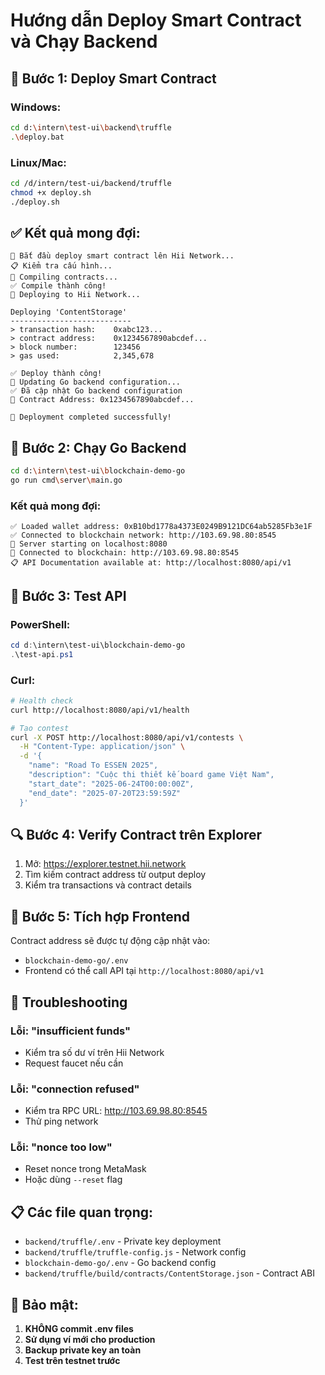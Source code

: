 # Hướng dẫn Deploy Smart Contract và Chạy Backend



## 🔧 Bước 1: Deploy Smart Contract

### Windows:
```bash
cd d:\intern\test-ui\backend\truffle
.\deploy.bat
```

### Linux/Mac:
```bash
cd /d/intern/test-ui/backend/truffle
chmod +x deploy.sh
./deploy.sh
```

## ✅ Kết quả mong đợi:
```
🚀 Bắt đầu deploy smart contract lên Hii Network...
📋 Kiểm tra cấu hình...
🔨 Compiling contracts...
✅ Compile thành công!
🚀 Deploying to Hii Network...

Deploying 'ContentStorage'
---------------------------
> transaction hash:    0xabc123...
> contract address:    0x1234567890abcdef...
> block number:        123456
> gas used:            2,345,678

✅ Deploy thành công!
🔄 Updating Go backend configuration...
✅ Đã cập nhật Go backend configuration
📄 Contract Address: 0x1234567890abcdef...

🎉 Deployment completed successfully!
```

## 🔧 Bước 2: Chạy Go Backend

```bash
cd d:\intern\test-ui\blockchain-demo-go
go run cmd\server\main.go
```

### Kết quả mong đợi:
```
✅ Loaded wallet address: 0xB10bd1778a4373E0249B9121DC64ab5285Fb3e1F
✅ Connected to blockchain network: http://103.69.98.80:8545
🚀 Server starting on localhost:8080
📡 Connected to blockchain: http://103.69.98.80:8545
📋 API Documentation available at: http://localhost:8080/api/v1
```

## 🧪 Bước 3: Test API

### PowerShell:
```powershell
cd d:\intern\test-ui\blockchain-demo-go
.\test-api.ps1
```

### Curl:
```bash
# Health check
curl http://localhost:8080/api/v1/health

# Tạo contest
curl -X POST http://localhost:8080/api/v1/contests \
  -H "Content-Type: application/json" \
  -d '{
    "name": "Road To ESSEN 2025",
    "description": "Cuộc thi thiết kế board game Việt Nam",
    "start_date": "2025-06-24T00:00:00Z",
    "end_date": "2025-07-20T23:59:59Z"
  }'
```

## 🔍 Bước 4: Verify Contract trên Explorer

1. Mở: https://explorer.testnet.hii.network
2. Tìm kiếm contract address từ output deploy
3. Kiểm tra transactions và contract details

## 📱 Bước 5: Tích hợp Frontend

Contract address sẽ được tự động cập nhật vào:
- `blockchain-demo-go/.env`
- Frontend có thể call API tại `http://localhost:8080/api/v1`

## 🔧 Troubleshooting

### Lỗi: "insufficient funds"
- Kiểm tra số dư ví trên Hii Network
- Request faucet nếu cần

### Lỗi: "connection refused"
- Kiểm tra RPC URL: http://103.69.98.80:8545
- Thử ping network

### Lỗi: "nonce too low"
- Reset nonce trong MetaMask
- Hoặc dùng `--reset` flag

## 📋 Các file quan trọng:

- `backend/truffle/.env` - Private key deployment
- `backend/truffle/truffle-config.js` - Network config  
- `blockchain-demo-go/.env` - Go backend config
- `backend/truffle/build/contracts/ContentStorage.json` - Contract ABI

## 🔐 Bảo mật:

1. **KHÔNG commit .env files**
2. **Sử dụng ví mới cho production**
3. **Backup private key an toàn**
4. **Test trên testnet trước**
